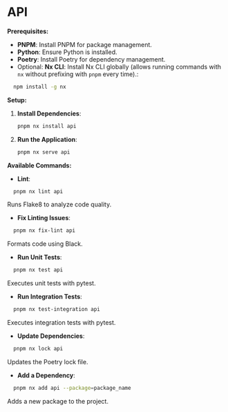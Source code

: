 # API

**Prerequisites:**

- **PNPM**: Install PNPM for package management.
- **Python**: Ensure Python is installed.
- **Poetry**: Install Poetry for dependency management.
- Optional: **Nx CLI**: Install Nx CLI globally (allows running commands with `nx` without prefixing with `pnpm` every time).:

```sh
  npm install -g nx
```

**Setup:**

1. **Install Dependencies**:

   ```sh
   pnpm nx install api
   ```

2. **Run the Application**:

   ```sh
   pnpm nx serve api
   ```

**Available Commands:**

- **Lint**:

```sh
  pnpm nx lint api
```

Runs Flake8 to analyze code quality.

- **Fix Linting Issues**:

```sh
  pnpm nx fix-lint api
```

Formats code using Black.

- **Run Unit Tests**:

```sh
  pnpm nx test api
```

Executes unit tests with pytest.

- **Run Integration Tests**:

```sh
  pnpm nx test-integration api
```

Executes integration tests with pytest.

- **Update Dependencies**:

```sh
  pnpm nx lock api
```

Updates the Poetry lock file.

- **Add a Dependency**:

```sh
  pnpm nx add api --package=package_name
```

Adds a new package to the project.
